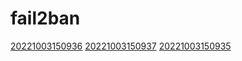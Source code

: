 # fail2ban
[20221003150936](/zet/20221003150936/README.md)
[20221003150937](/zet/20221003150937/README.md)
[20221003150935](/zet/20221003150935/README.md)


